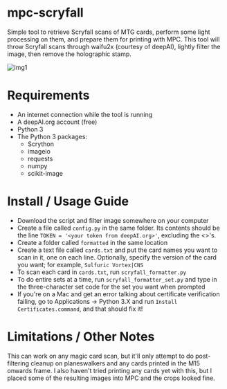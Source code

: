 # mpc-scryfall
Simple tool to retrieve Scryfall scans of MTG cards, perform some light processing on them, and prepare them for printing with MPC. This tool will throw Scryfall scans through waifu2x (courtesy of deepAI), lightly filter the image, then remove the holographic stamp.

![img1](https://i.imgur.com/gLBAYFL.png)

# Requirements
* An internet connection while the tool is running
* A deepAI.org account (free) 
* Python 3
* The Python 3 packages:
   * Scrython
   * imageio
   * requests
   * numpy
   * scikit-image

# Install / Usage Guide
* Download the script and filter image somewhere on your computer
* Create a file called `config.py` in the same folder. Its contents should be the line `TOKEN = '<your token from deepAI.org>'`, excluding the <>'s.
* Create a folder called `formatted` in the same location
* Create a text file called `cards.txt` and put the card names you want to scan in it, one on each line. Optionally, specify the version of the card you want; for example, `Sulfuric Vortex|CNS`
* To scan each card in `cards.txt`, run `scryfall_formatter.py`
* To do entire sets at a time, run `scryfall_formatter_set.py` and type in the three-character set code for the set you want when prompted
* If you're on a Mac and get an error talking about certificate verification failing, go to Applications -> Python 3.X and run `Install Certificates.command`, and that should fix it!

# Limitations / Other Notes
This can work on any magic card scan, but it'll only attempt to do post-filtering cleanup on planeswalkers and any cards printed in the M15 onwards frame. I also haven't tried printing any cards yet with this, but I placed some of the resulting images into MPC and the crops looked fine.
